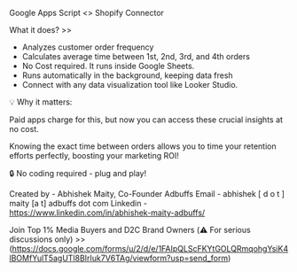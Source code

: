Google Apps Script <> Shopify Connector

What it does? >>

- Analyzes customer order frequency 
- Calculates average time between 1st, 2nd, 3rd, and 4th orders 
- No Cost required. It runs inside Google Sheets.
- Runs automatically in the background, keeping data fresh 
- Connect with any data visualization tool like Looker Studio.

💡 Why it matters: 

Paid apps charge for this, but now you can access these crucial insights at no cost. 

Knowing the exact time between orders allows you to time your retention efforts perfectly, boosting your marketing ROI! 

🔒 No coding required - plug and play! 

Created by - Abhishek Maity, Co-Founder Adbuffs
Email - abhishek [ d  o t ] maity [a t] adbuffs dot com
Linkedin - https://www.linkedin.com/in/abhishek-maity-adbuffs/

Join Top 1% Media Buyers and D2C Brand Owners (⚠️ For serious discussions only) >> (https://docs.google.com/forms/u/2/d/e/1FAIpQLScFKYtGOLQRmqohgYsiK4lBOMfYulT5agUTl8BIrIuk7V6TAg/viewform?usp=send_form)
